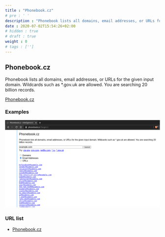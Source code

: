 ```yaml
---
title : "Phonebook.cz"
# pre : ' '
description : "Phonebook lists all domains, email addresses, or URLs for the given input domain. Wildcards such as *.gov.uk are allowed. You are searching 20 billion records."
date : 2020-07-02T15:54:26+02:00
# hidden : true
# draft : true
weight : 0
# tags : ['']
---
```


## Phonebook.cz

Phonebook lists all domains, email addresses, or URLs for the given input domain. Wildcards such as *.gov.uk are allowed. You are searching 20 billion records.

[Phonebook.cz](https://phonebook.cz/)

### Examples

![Example](images/example.png)

### URL list

* [Phonebook.cz](https://phonebook.cz/)
